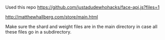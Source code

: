 Used this repo https://github.com/justadudewhohacks/face-api.js?files=1

http://matthewhallberg.com/store/main.html

Make sure the shard and weight files are in the main directory in case all these files go in a subdirectory.

